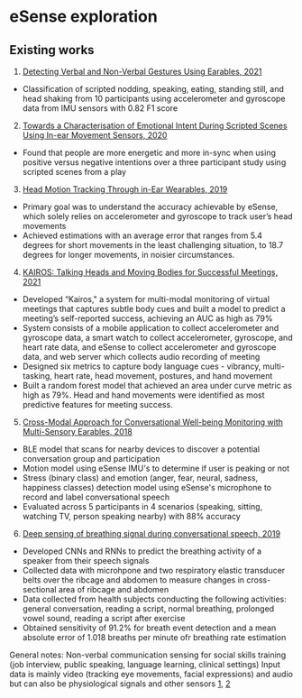 # eSense exploration

## Existing works
1. [Detecting Verbal and Non-Verbal Gestures Using Earables, 2021](https://www.esense.io/earcomp2021/EarComp-PreACM.pdf)  
- Classification of scripted nodding, speaking, eating, standing still, and head shaking from 10 participants using accelerometer and gyroscope data from IMU sensors with 0.82 F1 score

2. [Towards a Characterisation of Emotional Intent During Scripted Scenes Using In-ear Movement Sensors, 2020](https://dl.acm.org/doi/10.1145/3410531.3414292)  
- Found that people are more energetic and more in-sync when using positive versus negative intentions over a three participant study using scripted scenes from a play

3. [Head Motion Tracking Through in-Ear Wearables, 2019](https://dl.acm.org/doi/abs/10.1145/3345615.3361131)
- Primary goal was to understand the accuracy achievable by eSense, which solely relies on accelerometer and gyroscope to track user’s head movements
- Achieved estimations with an average error that ranges from 5.4 degrees for short movements in the least challenging situation, to 18.7 degrees for longer movements, in noisier circumstances. 

4. [KAIROS: Talking Heads and Moving Bodies for Successful Meetings, 2021](https://dl.acm.org/doi/pdf/10.1145/3446382.3448361)
- Developed “Kairos," a system for multi-modal monitoring of virtual meetings that captures subtle body cues and built a model to predict a meeting’s self-reported success, achieving an AUC as high as 79%
- System consists of a mobile application to collect accelerometer and gyroscope data, a smart watch to collect accelerometer, gyroscope, and heart rate data, and eSense to collect accelerometer and gyroscope data, and web server which collects audio recording of meeting
- Designed six metrics to capture body language cues - vibrancy, multi-tasking, heart rate, head movement, postures, and hand movement 
- Built a random forest model that achieved an area under curve metric as high as 79%. Head and hand movements were identified as most predictive features for meeting success.  

5. [Cross-Modal Approach for Conversational Well-being Monitoring with Multi-Sensory Earables, 2018](https://akhilmathurs.github.io/papers/min_wellcomp18.pdf)
- BLE model that scans for nearby devices to discover a potential conversation group and participation
- Motion model using eSense IMU's to determine if user is peaking or not
- Stress (binary class) and emotion (anger, fear, neural, sadness, happiness classes) detection model using eSense's microphone to record and label conversational speech
- Evaluated across 5 participants in 4 scenarios (speaking, sitting, watching TV, person speaking nearby) with 88% accuracy

6. [Deep sensing of breathing signal during conversational speech, 2019](https://repository.ubn.ru.nl/bitstream/handle/2066/214126/1/214126.pdf)
- Developed CNNs and RNNs to predict the breathing activity of a speaker from their speech signals
- Collected data with microhpone and two respiratory elastic transducer belts over the ribcage and abdomen to measure changes in cross-sectional area of ribcage and abdomen
- Data collected from health subjects conducting the following activities: general conversation, reading a script, normal breathing, prolonged vowel sound, reading a script after exercise
- Obtained sensitivity of 91.2% for breath event detection and a mean absolute error of 1.018 breaths per minute ofr breathing rate estimation

General notes:
Non-verbal communication sensing for social skills training (job interview, public speaking, language learning, clinical settings)
Input data is mainly video (tracking eye movements, facial expressions) and audio but can also be physiological signals and other sensors [1](https://ieeexplore.ieee.org/stamp/stamp.jsp?tp=&arnumber=6798633), [2](https://dl.acm.org/doi/pdf/10.1145/3134679)
